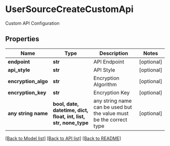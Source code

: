 # UserSourceCreateCustomApi

Custom API Configuration

## Properties
Name | Type | Description | Notes
------------ | ------------- | ------------- | -------------
**endpoint** | **str** | API Endpoint | [optional] 
**api_style** | **str** | API Style | [optional] 
**encryption_algo** | **str** | Encryption Algorithm | [optional] 
**encryption_key** | **str** | Encryption Key | [optional] 
**any string name** | **bool, date, datetime, dict, float, int, list, str, none_type** | any string name can be used but the value must be the correct type | [optional]

[[Back to Model list]](../README.md#documentation-for-models) [[Back to API list]](../README.md#documentation-for-api-endpoints) [[Back to README]](../README.md)


